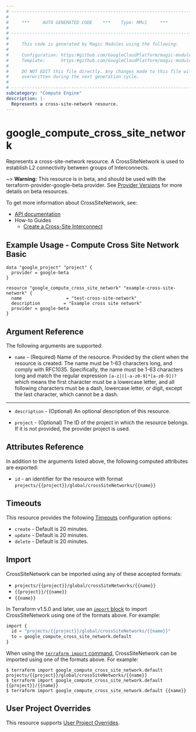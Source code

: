 ```yaml
---
# ----------------------------------------------------------------------------
#
#     ***     AUTO GENERATED CODE    ***    Type: MMv1     ***
#
# ----------------------------------------------------------------------------
#
#     This code is generated by Magic Modules using the following:
#
#     Configuration: https:#github.com/GoogleCloudPlatform/magic-modules/tree/main/mmv1/products/compute/CrossSiteNetwork.yaml
#     Template:      https:#github.com/GoogleCloudPlatform/magic-modules/tree/main/mmv1/templates/terraform/resource.html.markdown.tmpl
#
#     DO NOT EDIT this file directly. Any changes made to this file will be
#     overwritten during the next generation cycle.
#
# ----------------------------------------------------------------------------
subcategory: "Compute Engine"
description: |-
  Represents a cross-site-network resource.
---
```


# google_compute_cross_site_network

Represents a cross-site-network resource. A CrossSiteNetwork is used to establish L2 connectivity between groups of Interconnects.

~> **Warning:** This resource is in beta, and should be used with the terraform-provider-google-beta provider.
See [Provider Versions](https://terraform.io/docs/providers/google/guides/provider_versions.html) for more details on beta resources.

To get more information about CrossSiteNetwork, see:

* [API documentation](https://cloud.google.com/compute/docs/reference/rest/beta/crossSiteNetworks)
* How-to Guides
    * [Create a Cross-Site Interconnect](https://cloud.google.com/network-connectivity/docs/interconnect/how-to/cross-site/create-network)

## Example Usage - Compute Cross Site Network Basic


```hcl
data "google_project" "project" {
  provider = google-beta
}

resource "google_compute_cross_site_network" "example-cross-site-network" {
  name                 = "test-cross-site-network"
  description         = "Example cross site network"
  provider = google-beta
}
```

## Argument Reference

The following arguments are supported:


* `name` -
  (Required)
  Name of the resource. Provided by the client when the resource is created. The name must be
  1-63 characters long, and comply with RFC1035. Specifically, the name must be 1-63 characters
  long and match the regular expression `[a-z]([-a-z0-9]*[a-z0-9])?` which means the first
  character must be a lowercase letter, and all following characters must be a dash,
  lowercase letter, or digit, except the last character, which cannot be a dash.


- - -


* `description` -
  (Optional)
  An optional description of this resource.

* `project` - (Optional) The ID of the project in which the resource belongs.
    If it is not provided, the provider project is used.


## Attributes Reference

In addition to the arguments listed above, the following computed attributes are exported:

* `id` - an identifier for the resource with format `projects/{{project}}/global/crossSiteNetworks/{{name}}`


## Timeouts

This resource provides the following
[Timeouts](https://developer.hashicorp.com/terraform/plugin/sdkv2/resources/retries-and-customizable-timeouts) configuration options:

- `create` - Default is 20 minutes.
- `update` - Default is 20 minutes.
- `delete` - Default is 20 minutes.

## Import


CrossSiteNetwork can be imported using any of these accepted formats:

* `projects/{{project}}/global/crossSiteNetworks/{{name}}`
* `{{project}}/{{name}}`
* `{{name}}`


In Terraform v1.5.0 and later, use an [`import` block](https://developer.hashicorp.com/terraform/language/import) to import CrossSiteNetwork using one of the formats above. For example:

```tf
import {
  id = "projects/{{project}}/global/crossSiteNetworks/{{name}}"
  to = google_compute_cross_site_network.default
}
```

When using the [`terraform import` command](https://developer.hashicorp.com/terraform/cli/commands/import), CrossSiteNetwork can be imported using one of the formats above. For example:

```
$ terraform import google_compute_cross_site_network.default projects/{{project}}/global/crossSiteNetworks/{{name}}
$ terraform import google_compute_cross_site_network.default {{project}}/{{name}}
$ terraform import google_compute_cross_site_network.default {{name}}
```

## User Project Overrides

This resource supports [User Project Overrides](https://registry.terraform.io/providers/hashicorp/google/latest/docs/guides/provider_reference#user_project_override).
